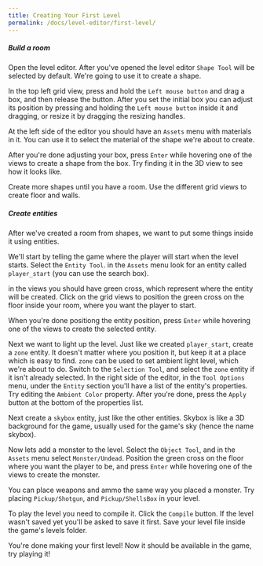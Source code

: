 ```yaml
---
title: Creating Your First Level
permalink: /docs/level-editor/first-level/
---
```


##### Build a room
Open the level editor.
After you've opened the level editor `Shape Tool` will be selected by default.
We're going to use it to create a shape.

In the top left grid view, press and hold the `Left mouse button` and drag a box, and then release the button.
After you set the initial box you can adjust its position by pressing and holding the `Left mouse button` inside it and dragging, or resize it by dragging the resizing handles.

At the left side of the editor you should have an `Assets` menu with materials in it. You can use it to select the material of the shape we're about to create.

After you're done adjusting your box, press `Enter` while hovering one of the views to create a shape from the box.
Try finding it in the 3D view to see how it looks like.

Create more shapes until you have a room. Use the different grid views to create floor and walls.


##### Create entities
After we've created a room from shapes, we want to put some things inside it using entities.

We'll start by telling the game where the player will start when the level starts.
Select the `Entity Tool`. in the `Assets` menu look for an entity called `player_start` (you can use the search box).

in the views you should have green cross, which represent where the entity will be created.
Click on the grid views to position the green cross on the floor inside your room, where you want the player to start.

When you're done positiong the entity position, press `Enter` while hovering one of the views to create the selected entity.

Next we want to light up the level.
Just like we created `player_start`, create a `zone` entity.
It doesn't matter where you position it, but keep it at a place which is easy to find.
`zone` can be used to set ambient light level, which we're about to do.
Switch to the `Selection Tool`, and select the `zone` entity if it isn't already selected.
In the right side of the editor, in the `Tool Options` menu, under the `Entity` section you'll have a list of the entity's properties.
Try editing the `Ambient Color` property. After you're done, press the `Apply` button at the bottom of the properties list.

Next create a `skybox` entity, just like the other entities.
Skybox is like a 3D background for the game, usually used for the game's sky (hence the name skybox).

Now lets add a monster to the level.
Select the `Object Tool`, and in the `Assets` menu select `Monster/Undead`.
Position the green cross on the floor where you want the player to be, and press `Enter` while hovering one of the views to create the monster.

You can place weapons and ammo the same way you placed a monster.
Try placing `Pickup/Shotgun`, and `Pickup/ShellsBox` in your level.

To play the level you need to compile it. Click the `Compile` button.
If the level wasn't saved yet you'll be asked to save it first.
Save your level file inside the game's levels folder.

You're done making your first level!
Now it should be available in the game, try playing it!